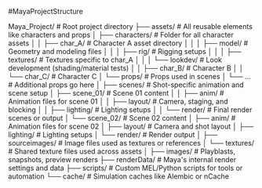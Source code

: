 #MayaProjectStructure

Maya_Project/                                # Root project directory
├── assets/                                  # All reusable elements like characters and props
│   ├── characters/                          # Folder for all character assets
│   │   ├── char_A/                          # Character A asset directory
│   │   │   ├── model/                       # Geometry and modeling files
│   │   │   ├── rig/                         # Rigging setups
│   │   │   ├── textures/                    # Textures specific to char_A
│   │   │   └── lookdev/                     # Look development (shading/material tests)
│   │   ├── char_B/                          # Character B
│   │   └── char_C/                          # Character C
│   └── props/                               # Props used in scenes
│       └── ...                              # Additional props go here
│
├── scenes/                                  # Shot-specific animation and scene setup
│   ├── scene_01/                            # Scene 01 content
│   │   ├── anim/                            # Animation files for scene 01
│   │   ├── layout/                          # Camera, staging, and blocking
│   │   ├── lighting/                        # Lighting setups
│   │   └── render/                          # Final render scenes or output
│   └── scene_02/                            # Scene 02 content
│       ├── anim/                            # Animation files for scene 02
│       ├── layout/                          # Camera and shot layout
│       ├── lighting/                        # Lighting setups
│       └── render/                          # Render output
│
├── sourceimages/                            # Image files used as textures or references
│   └── textures/                            # Shared texture files used across assets
│
├── images/                                  # Playblasts, snapshots, preview renders
├── renderData/                              # Maya's internal render settings and data
├── scripts/                                 # Custom MEL/Python scripts for tools or automation
└── cache/                                   # Simulation caches like Alembic or nCache
